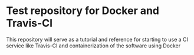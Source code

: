 # Test repository for Docker and Travis-CI

This repository will serve as a tutorial and reference for starting to use a CI service like Travis-CI and containerization of the software using Docker
